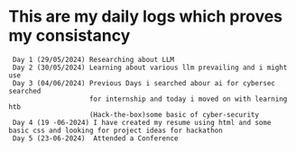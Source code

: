 # This are my daily logs which proves my consistancy
     Day 1 (29/05/2024) Researching about LLM
     Day 2 (30/05/2024) Learning about various llm prevailing and i might use
     Day 3 (04/06/2024) Previous Days i searched abour ai for cybersec searched 
                        for internship and today i moved on with learning htb
                        (Hack-the-box)some basic of cyber-security
     Day 4 (19 -06-2024) I have created my resume using html and some basic css and looking for project ideas for hackathon 
     Day 5 (23-06-2024)  Attended a Conference
  
